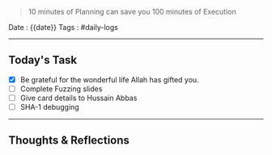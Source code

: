 > 10 minutes of Planning can save you 100 minutes of Execution

Date : {{date}}
Tags : #daily-logs

---

## Today's Task

- [x] Be grateful for the wonderful life Allah has gifted you.
- [ ] Complete Fuzzing slides
- [ ] Give card details to Hussain Abbas
- [ ] SHA-1 debugging

---

## Thoughts & Reflections
